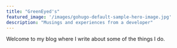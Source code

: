 ```yaml
---
title: "GreenEyed's"
featured_image: '/images/gohugo-default-sample-hero-image.jpg'
description: "Musings and experiences from a developer"
---
```

Welcome to my blog where I write about some of the things I do.
